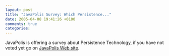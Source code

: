 ```yaml
---
layout: post
title: "JavaPolis Survey: Which Persistence..."
date: 2005-04-08 19:41:26 +0100
comments: true
categories:
---
```

JavaPolis is offering a survey about Persistence Technology, if you have not voted yet go on [JavaPolis Web site](http://www.javapolis.com).
